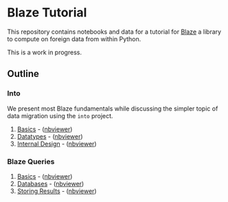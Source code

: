 Blaze Tutorial
==============

This repository contains notebooks and data for a tutorial for
[Blaze](http://blaze.pydata.org) a library to compute on foreign data from
within Python.

This is a work in progress.

Outline
-------

### Into

We present most Blaze fundamentals while discussing the simpler topic of data
migration using the `into` project.

1.  [Basics](01-into-Introduction.ipynb) - ([nbviewer](http://nbviewer.ipython.org/github/mrocklin/blaze-tutorial/blob/master/01-into-Introduction.ipynb))
2.  [Datatypes](02-into-Datatypes.ipynb) - ([nbviewer](http://nbviewer.ipython.org/github/mrocklin/blaze-tutorial/blob/master/02-into-Datatypes.ipynb))
3.  [Internal Design](03-into-Design.ipynb) - ([nbviewer](http://nbviewer.ipython.org/github/mrocklin/blaze-tutorial/blob/master/03-into-Design.ipynb))


### Blaze Queries

1.  [Basics](04-Blaze-Introduction.ipynb) - ([nbviewer](http://nbviewer.ipython.org/github/mrocklin/blaze-tutorial/blob/master/04-Blaze-Introduction.ipynb))
2.  [Databases](05-Blaze-with-SQL.ipynb) - ([nbviewer](http://nbviewer.ipython.org/github/mrocklin/blaze-tutorial/blob/master/05-Blaze-with-SQL.ipynb))
3.  [Storing Results](06-Blaze-with-into.ipynb) - ([nbviewer](http://nbviewer.ipython.org/github/mrocklin/blaze-tutorial/blob/master/06-Blaze-with-into.ipynb))

